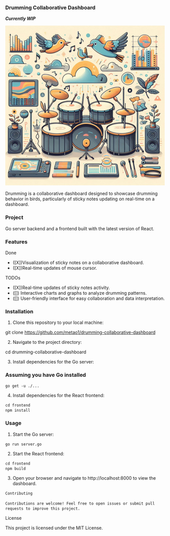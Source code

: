 ### Drumming Collaborative Dashboard

***Currently WIP***

![logo](OIG1.jpeg) 

Drumming is a collaborative dashboard designed to showcase drumming behavior in birds, particularly of sticky notes updating on real-time on a dashboard.

### Project
Go server backend and a frontend built with the latest version of React.

### Features

Done

- ([X])Visualization of sticky notes on a collaborative dashboard.
- ([X])Real-time updates of mouse cursor.

TODOs
- ([X])Real-time updates of sticky notes activity.
- ([]) Interactive charts and graphs to analyze drumming patterns.
- ([]) User-friendly interface for easy collaboration and data interpretation.

### Installation

1. Clone this repository to your local machine:

git clone https://github.com/metao1/drumming-collaborative-dashboard

2. Navigate to the project directory:

cd drumming-collaborative-dashboard

3. Install dependencies for the Go server:

### Assuming you have Go installed
```
go get -u ./...
```
4. Install dependencies for the React frontend:
```
cd frontend
npm install
```

### Usage

1. Start the Go server:

```
go run server.go
```

2. Start the React frontend:

```
cd frontend
npm build
```

3. Open your browser and navigate to http://localhost:8000 to view the dashboard.

```
Contributing

Contributions are welcome! Feel free to open issues or submit pull requests to improve this project.
```

License

This project is licensed under the MIT License.
